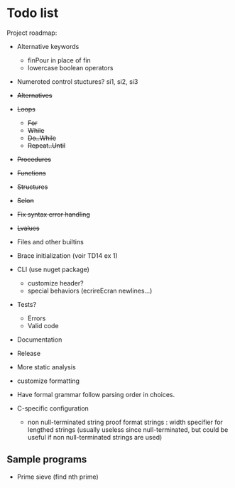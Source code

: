 # Todo list

Project roadmap:

- Alternative keywords
    - finPour in place of fin
    - lowercase boolean operators
- Numeroted control stuctures? si1, si2, si3

- ~~Alternatives~~
- ~~Loops~~
    - ~~For~~
    - ~~While~~
    - ~~Do..While~~
    - ~~Repeat..Until~~
- ~~Procedures~~
- ~~Functions~~
- ~~Structures~~
- ~~Selon~~
- ~~Fix syntax error handling~~
- ~~Lvalues~~
- Files and other builtins
- Brace initialization (voir TD14 ex 1)
- CLI (use nuget package)
    - customize header?
    - special behaviors (ecrireEcran newlines...)
- Tests?
    - Errors
    - Valid code
- Documentation
- Release
- More static analysis
- customize formatting

- Have formal grammar follow parsing order in choices.

- C-specific configuration
    - non null-terminated string proof format strings : width specifier for lengthed strings (usually useless since null-terminated, but could be useful if non null-terminated strings are used)

## Sample programs

- Prime sieve (find nth prime)
